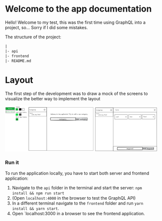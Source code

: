 # Welcome to the app documentation

Hello! Welcome to my test, this was the first time using GraphQL into a project, so... Sorry if I did some mistakes.

The structure of the project:
```
|
|- api
|- frontend
|- README.md
```

# Layout

The first step of the development was to draw a mock of the screens to visualize the better way to implement the layout

![Alt text](./mock.png?raw=true "Mock")


### Run it

To run the application locally, you have to start both server and frontend application:
1. Navigate to the `api` folder in the terminal and start the server: `npm install && npm run start`
2. (Open `localhost:4000` in the browser to test the GraphQL API)
2. In a different terminal navigate to the `frontend` folder and run `yarn install && yarn start`.
3. Open `localhost:3000 in a browser to see the frontend application.



